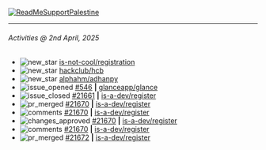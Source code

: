 [![ReadMeSupportPalestine](https://github.com/Safouene1/support-palestine-banner/blob/master/banner-support.svg)](https://github.com/Safouene1/support-palestine-banner)

---

<!--RECENT_ACTIVITY:last_update-->
###### Activities @ 2nd April, 2025
<!--RECENT_ACTIVITY:last_update_end-->

<!--RECENT_ACTIVITY:start-->
- ![new_star](https://cdn.jsdelivr.net/gh/Readme-Workflows/Readme-Icons@main/icons/octicons/StarredRepositoryYellow.svg) [is-not-cool/registration](https://github.com/is-not-cool/registration)<br>
- ![new_star](https://cdn.jsdelivr.net/gh/Readme-Workflows/Readme-Icons@main/icons/octicons/StarredRepositoryYellow.svg) [hackclub/hcb](https://github.com/hackclub/hcb)<br>
- ![new_star](https://cdn.jsdelivr.net/gh/Readme-Workflows/Readme-Icons@main/icons/octicons/StarredRepositoryYellow.svg) [alphahm/adhanpy](https://github.com/alphahm/adhanpy)<br>
- ![issue_opened](https://cdn.jsdelivr.net/gh/Readme-Workflows/Readme-Icons@main/icons/octicons/IssueOpened.svg) [#546](https://github.com/glanceapp/glance/issues/546) **|** [glanceapp/glance](https://github.com/glanceapp/glance)<br>
- ![issue_closed](https://cdn.jsdelivr.net/gh/Readme-Workflows/Readme-Icons@main/icons/octicons/IssueClosed.svg) [#21661](https://github.com/is-a-dev/register/issues/21661) **|** [is-a-dev/register](https://github.com/is-a-dev/register)<br>
- ![pr_merged](https://cdn.jsdelivr.net/gh/Readme-Workflows/Readme-Icons@main/icons/octicons/PullRequestMerged.svg) [#21670](https://github.com/is-a-dev/register/pull/21670) **|** [is-a-dev/register](https://github.com/is-a-dev/register)<br>
- ![comments](https://cdn.jsdelivr.net/gh/Readme-Workflows/Readme-Icons@main/icons/octicons/Comment.svg) [#21670](https://github.com/is-a-dev/register/pull/21670#issuecomment-2767876445) **|** [is-a-dev/register](https://github.com/is-a-dev/register)<br>
- ![changes_approved](https://cdn.jsdelivr.net/gh/Readme-Workflows/Readme-Icons@main/icons/octicons/ApprovedChanges.svg) [#21670](https://github.com/is-a-dev/register/pull/21670#pullrequestreview-2730920862) **|** [is-a-dev/register](https://github.com/is-a-dev/register)<br>
- ![comments](https://cdn.jsdelivr.net/gh/Readme-Workflows/Readme-Icons@main/icons/octicons/Comment.svg) [#21670](https://github.com/is-a-dev/register/pull/21670#issuecomment-2767869198) **|** [is-a-dev/register](https://github.com/is-a-dev/register)<br>
- ![pr_merged](https://cdn.jsdelivr.net/gh/Readme-Workflows/Readme-Icons@main/icons/octicons/PullRequestMerged.svg) [#21672](https://github.com/is-a-dev/register/pull/21672) **|** [is-a-dev/register](https://github.com/is-a-dev/register)<br>
<!--RECENT_ACTIVITY:end-->
